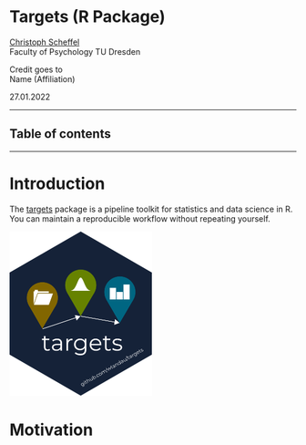 # Targets (R Package)

[Christoph Scheffel](mailto:christoph_scheffel@tu-dresden.de)<br>
Faculty of Psychology
TU Dresden

Credit goes to<br> 
Name (Affiliation)

27.01.2022

---

## Table of contents

---
# Introduction

The [targets](https://docs.ropensci.org/targets/) package is a pipeline toolkit for statistics and data science in R. You can maintain a reproducible workflow without repeating yourself.

<img src="pics/targets_logo.png" width="250"/>

# Motivation
